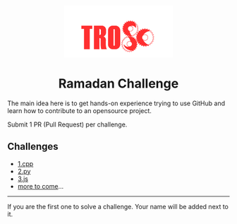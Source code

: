<div align="center">
  <img src="./logo.png" />
  <h1>Ramadan Challenge</h1>
</div>

The main idea here is to get hands-on experience trying to use GitHub and learn how to contribute to an opensource project.

Submit 1 PR (Pull Request) per challenge.

## Challenges

- [1.cpp](./challenges/1.cpp)
- [2.py](./challenges/2.py)
- [3.js](./challenges/3.js)
- [more to come](../../issues/1)...

---

If you are the first one to solve a challenge. Your name will be added next to it.
